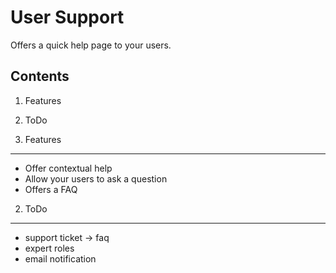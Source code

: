 User Support
============

Offers a quick help page to your users.

Contents
--------
1. Features
2. ToDo

1. Features
-----------
- Offer contextual help
- Allow your users to ask a question
- Offers a FAQ

2. ToDo
-------
- support ticket -> faq
- expert roles
- email notification